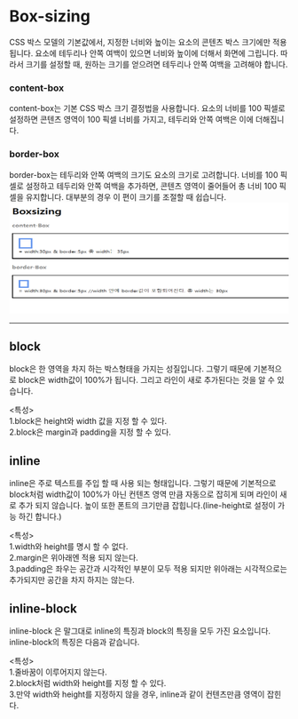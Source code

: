 # Box-sizing #

CSS 박스 모델의 기본값에서, 지정한 너비와 높이는 요소의 콘텐츠 박스 크기에만 적용됩니다.
요소에 테두리나 안쪽 여백이 있으면 너비와 높이에 더해서 화면에 그립니다.
따라서 크기를 설정할 때, 원하는 크기를 얻으려면 테두리나 안쪽 여백을 고려해야 합니다.

### content-box ### 
content-box는 기본 CSS 박스 크기 결정법을 사용합니다. 요소의 너비를 100 픽셀로 설정하면 콘텐츠 영역이 100 픽셀 너비를 가지고, 테두리와 안쪽 여백은 이에 더해집니다.

### border-box ###

border-box는 테두리와 안쪽 여백의 크기도 요소의 크기로 고려합니다. 
너비를 100 픽셀로 설정하고 테두리와 안쪽 여백을 추가하면, 콘텐츠 영역이 줄어들어 총 너비 100 픽셀을 유지합니다. 대부분의 경우 이 편이 크기를 조절할 때 쉽습니다.
<img src="boxsizing.png" width="700" height="200"/>

-------------------
## block ##

block은 한 영역을 차지 하는 박스형태을 가지는 성질입니다. 
그렇기 때문에 기본적으로 block은 width값이 100%가 됩니다. 그리고 라인이 새로 추가된다는 것을 알 수 있습니다. 

<특성><br>
1.block은 height와 width 값을 지정 할 수 있다.<br>
2.block은 margin과 padding을 지정 할 수 있다.


## inline ##

inline은 주로 텍스트를 주입 할 때 사용 되는 형태입니다.
그렇기 때문에 기본적으로 block처럼 width값이 100%가 아닌 컨텐츠 영역 만큼 자동으로 잡히게 되며 라인이 새로 추가 되지 않습니다.
높이 또한 폰트의 크기만큼 잡힙니다.(line-height로 설정이 가능 하긴 합니다.)

<특성><br>
1.width와 height를 명시 할 수 없다.<br>
2.margin은 위아래엔 적용 되지 않는다.<br>
3.padding은 좌우는 공간과 시각적인 부분이 모두 적용 되지만 위아래는 시각적으로는 추가되지만 공간을 차지 하지는 않는다.

## inline-block

inline-block 은 말그대로 inline의 특징과 block의 특징을 모두 가진 요소입니다. inline-block의 특징은 다음과 같습니다.


<특성><br>
1.줄바꿈이 이루어지지 않는다.<br>
2.block처럼 width와 height를 지정 할 수 있다.<br>
3.만약 width와 height를 지정하지 않을 경우, inline과 같이 컨텐츠만큼 영역이 잡힌다.
